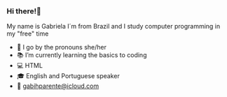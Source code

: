 ### Hi there!📍
My name is Gabriela I´m from Brazil and I study computer programming in my "free" time 

- 📣 I go by the pronouns she/her 
- 📚 I’m currently learning the basics to coding
- 💻 HTML
- 🎓 English and Portuguese speaker 
- 📩 gabihparente@icloud.com
